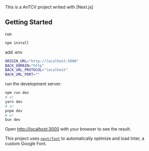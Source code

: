 This is a AnTCV project writed with [Next.js]

## Getting Started

run 
```bash
npm install
```
add .env
```bash
ORIGIN_URL="http://localhost:5000"
BACK_DOMAIN="http"
BACK_URL_PROTOCOL="localhost"
BACK_URL_PORT=""

```
run the development server:

```bash
npm run dev
# or
yarn dev
# or
pnpm dev
# or
bun dev
```

Open [http://localhost:3000](http://localhost:3000) with your browser to see the result.

This project uses [`next/font`](https://nextjs.org/docs/basic-features/font-optimization) to automatically optimize and load Inter, a custom Google Font.
